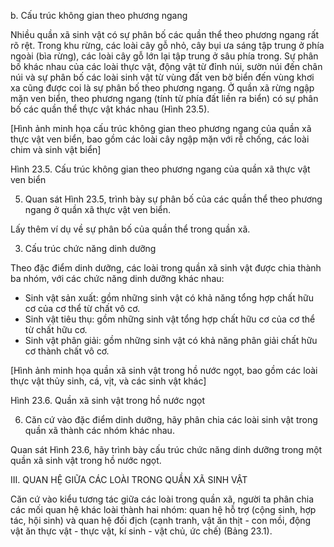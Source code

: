 b. Cấu trúc không gian theo phương ngang

Nhiều quần xã sinh vật có sự phân bố các quần thể theo phương ngang rất rõ rệt. Trong khu rừng, các loài cây gỗ nhỏ, cây bụi ưa sáng tập trung ở phía ngoài (bìa rừng), các loài cây gỗ lớn lại tập trung ở sâu phía trong. Sự phân bố khác nhau của các loài thực vật, động vật từ đỉnh núi, sườn núi đến chân núi và sự phân bố các loài sinh vật từ vùng đất ven bờ biển đến vùng khơi xa cũng được coi là sự phân bố theo phương ngang. Ở quần xã rừng ngập mặn ven biển, theo phương ngang (tính từ phía đất liền ra biển) có sự phân bố các quần thể thực vật khác nhau (Hình 23.5).

[Hình ảnh minh họa cấu trúc không gian theo phương ngang của quần xã thực vật ven biển, bao gồm các loài cây ngập mặn với rễ chống, các loài chim và sinh vật biển]

Hình 23.5. Cấu trúc không gian theo phương ngang của quần xã thực vật ven biển

5. Quan sát Hình 23.5, trình bày sự phân bố của các quần thể theo phương ngang ở quần xã thực vật ven biển.

Lấy thêm ví dụ về sự phân bố của quần thể trong quần xã.

3. Cấu trúc chức năng dinh dưỡng

Theo đặc điểm dinh dưỡng, các loài trong quần xã sinh vật được chia thành ba nhóm, với các chức năng dinh dưỡng khác nhau:
- Sinh vật sản xuất: gồm những sinh vật có khả năng tổng hợp chất hữu cơ của cơ thể từ chất vô cơ.
- Sinh vật tiêu thụ: gồm những sinh vật tổng hợp chất hữu cơ của cơ thể từ chất hữu cơ.
- Sinh vật phân giải: gồm những sinh vật có khả năng phân giải chất hữu cơ thành chất vô cơ.

[Hình ảnh minh họa quần xã sinh vật trong hồ nước ngọt, bao gồm các loài thực vật thủy sinh, cá, vịt, và các sinh vật khác]

Hình 23.6. Quần xã sinh vật trong hồ nước ngọt

6. Căn cứ vào đặc điểm dinh dưỡng, hãy phân chia các loài sinh vật trong quần xã thành các nhóm khác nhau.

Quan sát Hình 23.6, hãy trình bày cấu trúc chức năng dinh dưỡng trong một quần xã sinh vật trong hồ nước ngọt.

III. QUAN HỆ GIỮA CÁC LOÀI TRONG QUẦN XÃ SINH VẬT

Căn cứ vào kiểu tương tác giữa các loài trong quần xã, người ta phân chia các mối quan hệ khác loài thành hai nhóm: quan hệ hỗ trợ (cộng sinh, hợp tác, hội sinh) và quan hệ đối địch (cạnh tranh, vật ăn thịt - con mồi, động vật ăn thực vật - thực vật, kí sinh - vật chủ, ức chế) (Bảng 23.1).